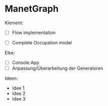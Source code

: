 # ManetGraph

Klement:
- [ ] Flow implementation
- [ ] Complete Occupation model


Eike: 
- [ ] Console App
- [ ] Anpassung/Überarbeitung der Generatoren

Ideen:
- Idee 1
- Idee 2
- Idee 3

